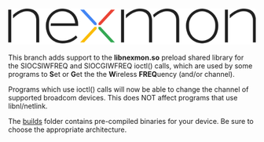 ![NexMon logo](https://github.com/seemoo-lab/nexmon/raw/master/gfx/nexmon.png)


This branch adds support to the <B>libnexmon.so</B> preload shared library for the SIOCSIWFREQ and SIOCGIWFREQ ioctl() calls, which are used by some programs to <B>S</B>et or <B>G</B>et the the <B>W</B>ireless <B>FREQ</B>uency (and/or channel).
<P/>
Programs which use ioctl() calls will now be able to change the channel of supported broadcom devices.  This does NOT affect programs that use libnl/netlink.
<P/>
The <A HREF="builds">builds</A> folder contains pre-compiled binaries for your device.  Be sure to choose the appropriate architecture.

